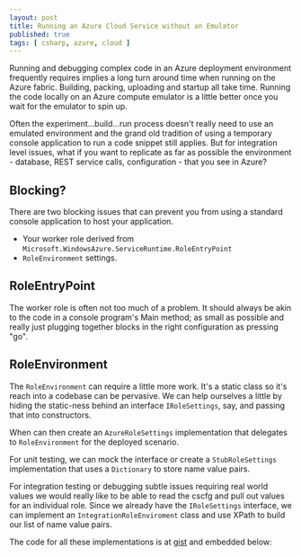 ```yaml
---
layout: post
title: Running an Azure Cloud Service without an Emulator
published: true 
tags: [ csharp, azure, cloud ]
---
```


Running and debugging complex code in an Azure deployment environment frequently 
requires implies a long turn around time when running on the Azure fabric. Building,
packing, uploading and startup all take time. Running the code locally on 
an Azure compute emulator is a little better once you wait for the emulator to 
spin up. 

Often the experiment...build...run process doesn't really need to 
use an emulated environment and the grand old tradition of using a temporary 
console application to run a code snippet still applies. But for integration 
level issues, what if you want to replicate as far as possible the 
environment - database, REST service calls, configuration - that you see in 
Azure? 

## Blocking?
 
There are two blocking issues that can prevent you from using a standard console 
application to host your application.

* Your worker role derived from `Microsoft.WindowsAzure.ServiceRuntime.RoleEntryPoint`
* `RoleEnvironment` settings. 

## RoleEntryPoint 

The worker role is often not too much of a problem. It should always be akin to 
the code in a console program's Main method; as small as possible and really 
just plugging together blocks in the right configuration as pressing "go".

## RoleEnvironment 

The `RoleEnvironment` can require a little more work. It's a static class so 
it's reach into a codebase can be pervasive. We can help ourselves a little by 
hiding the static-ness behind an interface `IRoleSettings`, say, and passing that 
into constructors. 

When can then create an `AzureRoleSettings` implementation that delegates to 
`RoleEnvironment` for the deployed scenario. 

For unit testing, we can mock the interface or create a `StubRoleSettings` implementation
that uses a `Dictionary` to store name value pairs.

For integration testing or debugging subtle issues requiring real world values 
we would really like to be able to read the cscfg and pull out values for 
an individual role. Since we already have the `IRoleSettings` interface, we can 
implement an `IntegrationRoleEnviroment` class and use XPath to build our list of 
name value pairs.

The code for all these implementations is at [gist](https://gist.github.com/deejaygraham/7787aa578a33816c24e8) and 
embedded below:

<script src="https://gist.github.com/deejaygraham/7787aa578a33816c24e8.js"></script>

